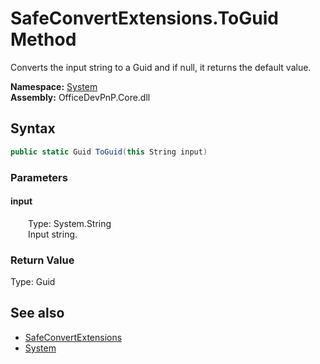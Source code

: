 # SafeConvertExtensions.ToGuid Method  
 Converts the input string to a Guid and if null, it returns the default value.   

**Namespace:** [System](System.md)  
**Assembly:** OfficeDevPnP.Core.dll  
## Syntax
```C#
public static Guid ToGuid(this String input)
```
### Parameters
#### input  
&emsp;&emsp;Type: System.String  
&emsp;&emsp;Input string.  

  

### Return Value
Type: Guid  

## See also
- [SafeConvertExtensions](System.SafeConvertExtensions.md) 
- [System](System.md) 
